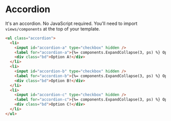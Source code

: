 # Accordion

It's an accordion. No JavaScript required. You'll need to import `views/components` at the top of your template.

```html
<ul class="accordion">
  <li>
    <input id="accordion-a" type="checkbox" hidden />
    <label for="accordion-a">{%= components.ExpandCollapse(3, ps) %} Option A</label>
    <div class="bd">Option A!</div>
  </li>
  <li>
    <input id="accordion-b" type="checkbox" hidden />
    <label for="accordion-b">{%= components.ExpandCollapse(3, ps) %} Option B</label>
    <div class="bd">Option B!</div>
  </li>
  <li>
    <input id="accordion-c" type="checkbox" hidden />
    <label for="accordion-c">{%= components.ExpandCollapse(3, ps) %} Option C</label>
    <div class="bd">Option C!</div>
  </li>
</ul>
```
